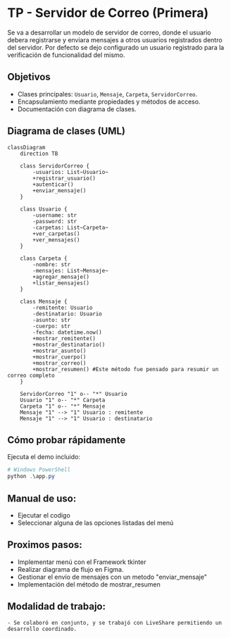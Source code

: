 # TP - Servidor de Correo (Primera)

Se va a desarrollar un modelo de servidor de correo, donde el usuario debera registrarse y enviara mensajes a otros usuarios registrados dentro del servidor.
Por defecto se dejo configurado un usuario registrado para la verificación de funcionalidad del mismo.

## Objetivos

- Clases principales: `Usuario`, `Mensaje`, `Carpeta`, `ServidorCorreo`.
- Encapsulamiento mediante propiedades y métodos de acceso.
- Documentación con diagrama de clases.


## Diagrama de clases (UML)

```mermaid
classDiagram
    direction TB

    class ServidorCorreo {
        -usuarios: List~Usuario~
        +registrar_usuario()
        +autenticar()
        +enviar_mensaje()
    }

    class Usuario {
        -username: str
        -password: str
        -carpetas: List~Carpeta~
        +ver_carpetas()
        +ver_mensajes()
    }

    class Carpeta {
        -nombre: str
        -mensajes: List~Mensaje~
        +agregar_mensaje()
        +listar_mensajes()
    }

    class Mensaje {
        -remitente: Usuario
        -destinatario: Usuario
        -asunto: str
        -cuerpo: str
		-fecha: datetime.now()
        +mostrar_remitente()
		+mostrar_destinatario()
		+mostrar_asunto()
		+mostrar_cuerpo()
		+mostrar_correo()
		+mostrar_resumen() #Este método fue pensado para resumir un correo completo
    }

    ServidorCorreo "1" o-- "*" Usuario
    Usuario "1" o-- "*" Carpeta
    Carpeta "1" o-- "*" Mensaje
    Mensaje "1" --> "1" Usuario : remitente
    Mensaje "1" --> "1" Usuario : destinatario
```

## Cómo probar rápidamente

Ejecuta el demo incluido:

```powershell
# Windows PowerShell
python .\app.py
```

## Manual de uso:

- Ejecutar el codigo
- Seleccionar alguna de las opciones listadas del menú

## Proximos pasos:

- Implementar menú con el Framework tkinter
- Realizar diagrama de flujo en Figma. 
- Gestionar el envío de mensajes con un metodo "enviar_mensaje"
- Implementación del método de mostrar_resumen

## Modalidad de trabajo:
	- Se colaboró en conjunto, y se trabajó con LiveShare permitiendo un desarrollo coordinado.

